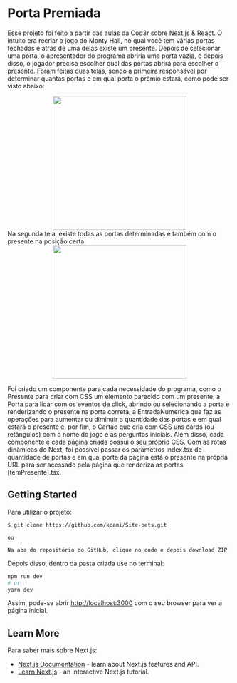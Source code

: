 # Porta Premiada

Esse projeto foi feito a partir das aulas da Cod3r sobre Next.js & React. 
O intuito era recriar o jogo do Monty Hall, no qual você tem várias portas fechadas e atrás de uma delas existe um presente. Depois de selecionar uma porta, o apresentador do programa abriria uma porta vazia, e depois disso, o jogador precisa escolher qual das portas abrirá para escolher o presente.
Foram feitas duas telas, sendo a primeira responsável por determinar quantas portas e em qual porta o prêmio estará, como pode ser visto abaixo:
<div align="center">
    <img src="https://user-images.githubusercontent.com/50055369/159169879-38b0cb51-2b56-4aaa-95ae-fd482b92f9b8.png" width=300px>
</div>
Na segunda tela, existe todas as portas determinadas e também com o presente na posição certa:
<div align="center">
    <img src="https://user-images.githubusercontent.com/50055369/159170004-c279f928-7cbf-4819-a0ca-7c2fffb81673.png" width=300px>
</div>

Foi criado um componente para cada necessidade do programa, como o Presente para criar com CSS um elemento parecido com um presente, a Porta para lidar com os eventos de click, abrindo ou selecionando a porta e renderizando o presente na porta correta, a EntradaNumerica que faz as operações para aumentar ou diminuir a quantidade das portas e em qual estará o presente e, por fim, o Cartao que cria com CSS uns cards (ou retângulos) com o nome do jogo e as perguntas iniciais. 
Além disso, cada componente e cada página criada possui o seu próprio CSS.
Com as rotas dinâmicas do Next, foi possível passar os parametros index.tsx de quantidade de portas e em qual porta da página está o presente na própria URL para ser acessado pela página que renderiza as portas [temPresente].tsx.
## Getting Started

Para utilizar o projeto:
```
$ git clone https://github.com/kcami/Site-pets.git

ou

Na aba do repositório do GitHub, clique no code e depois download ZIP

```

Depois disso, dentro da pasta criada use no terminal:

```bash
npm run dev
# or
yarn dev
```

Assim, pode-se abrir [http://localhost:3000](http://localhost:3000) com o seu browser para ver a página inicial.

## Learn More

Para saber mais sobre Next.js:

- [Next.js Documentation](https://nextjs.org/docs) - learn about Next.js features and API.
- [Learn Next.js](https://nextjs.org/learn) - an interactive Next.js tutorial.
